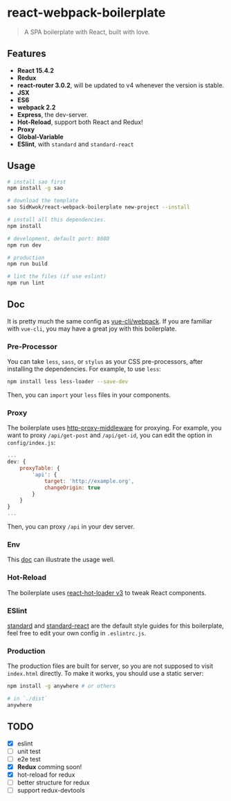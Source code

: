 # react-webpack-boilerplate

> A SPA boilerplate with React, built with love.

## Features
 - **React 15.4.2**
 - **Redux**
 - **react-router 3.0.2**, will be updated to v4 whenever the version is stable.
 - **JSX**
 - **ES6**
 - **webpack 2.2**
 - **Express**, the dev-server.
 - **Hot-Reload**, support both React and Redux!
 - **Proxy**
 - **Global-Variable**
 - **ESlint**, with `standard` and `standard-react`

## Usage

```bash
# install sao first
npm install -g sao

# download the template
sao SidKwok/react-webpack-boilerplate new-project --install

# install all this dependencies.
npm install

# development, default port: 8080
npm run dev

# production
npm run build

# lint the files (if use eslint)
npm run lint
```

## Doc
It is pretty much the same config as [vue-cli/webpack](https://github.com/vuejs-templates/webpack/tree/master/docs). If you are familiar with `vue-cli`, you may have a great joy with this boilerplate.

### Pre-Processor
You can take `less`, `sass`, or `stylus` as your CSS pre-processors, after installing the dependencies. For example, to use `less`:
```bash
npm install less less-loader --save-dev
```
Then, you can `import` your `less` files in your components.

### Proxy
The boilerplate uses [http-proxy-middleware](https://github.com/chimurai/http-proxy-middleware)  for proxying.
For example, you want to proxy `/api/get-post` and `/api/get-id`, you can edit the option in `config/index.js`:
```javascript
...
dev: {
    proxyTable: {
        'api': {
            target: 'http://example.org',
            changeOrigin: true
        }
    }
}
...
```
Then, you can proxy `/api` in your dev server.

### Env
This [doc](https://github.com/vuejs-templates/webpack/blob/master/docs/env.md) can illustrate the usage well.

### Hot-Reload
The boilerplate uses [react-hot-loader v3](https://github.com/gaearon/react-hot-loader/tree/next) to tweak React components.

### ESlint
[standard](https://github.com/feross/standard) and [standard-react](https://github.com/feross/standard-react) are the default style guides for this boilerplate, feel free to edit your own config in `.eslintrc.js`.

### Production
The production files are built for server, so you are not supposed to visit `index.html` directly. To make it works, you should use a static server:
```bash
npm install -g anywhere # or others

# in `./dist`
anywhere
```

## TODO
* [x] eslint
* [ ] unit test
* [ ] e2e test
* [x] **Redux** comming soon!
* [x] hot-reload for redux
* [ ] better structure for redux
* [ ] support redux-devtools
